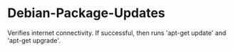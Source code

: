 # Debian-Package-Updates
Verifies internet connectivity. If successful, then runs 'apt-get update' and 'apt-get upgrade'.
